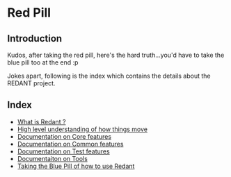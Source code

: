 # Red Pill

## Introduction
Kudos, after taking the red pill, here's the hard truth...you'd have to take
the blue pill too at the end :p

Jokes apart, following is the index which contains the details about the 
REDANT project.

## Index
* [What is Redant ?](./RP/WIRA.md)
* [High level understanding of how things move](./RP/HLD.md)
* [Documentation on Core features](./RP/Core/README.md)
* [Documentation on Common features](./RP/Common/README.md)
* [Documentation on Test features](./RP/Test/README.md)
* [Documentaiton on Tools](./RP/Tools/README.md)
* [Taking the Blue Pill of how to use Redant](./BPIndex.md)

